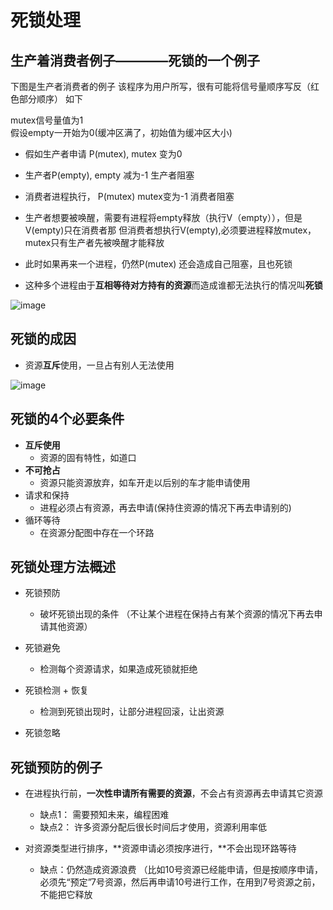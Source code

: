 

# 死锁处理  


## 生产着消费者例子————死锁的一个例子  

下图是生产者消费者的例子  该程序为用户所写，很有可能将信号量顺序写反（红色部分顺序） 如下  

mutex信号量值为1  
假设empty一开始为0(缓冲区满了，初始值为缓冲区大小)

* 假如生产者申请 P(mutex),  mutex 变为0  
* 生产者P(empty), empty 减为-1  生产者阻塞  
* 消费者进程执行， P(mutex)  mutex变为-1 消费者阻塞
* 生产者想要被唤醒，需要有进程将empty释放（执行V（empty）），但是V(empty)只在消费者那  但消费者想执行V(empty),必须要进程释放mutex，mutex只有生产者先被唤醒才能释放 
* 此时如果再来一个进程，仍然P(mutex) 还会造成自己阻塞，且也死锁

* 这种多个进程由于**互相等待对方持有的资源**而造成谁都无法执行的情况叫**死锁**

![image](https://user-images.githubusercontent.com/58176267/161228049-f95b3a7d-292c-47cb-8fb4-900b48500f08.png)  


## 死锁的成因  

* 资源**互斥**使用，一旦占有别人无法使用  

![image](https://user-images.githubusercontent.com/58176267/161230595-6ea71d94-07ea-41b1-b5ec-212609afba4f.png)

## 死锁的4个必要条件  

* **互斥使用**
    * 资源的固有特性，如道口 
* **不可抢占**
    * 资源只能资源放弃，如车开走以后别的车才能申请使用
* 请求和保持
    * 进程必须占有资源，再去申请(保持住资源的情况下再去申请别的)
* 循环等待
    * 在资源分配图中存在一个环路 

## 死锁处理方法概述  

* 死锁预防
    * 破坏死锁出现的条件 （不让某个进程在保持占有某个资源的情况下再去申请其他资源）

* 死锁避免
    * 检测每个资源请求，如果造成死锁就拒绝

* 死锁检测 + 恢复
    * 检测到死锁出现时，让部分进程回滚，让出资源

* 死锁忽略


## 死锁预防的例子  

* 在进程执行前，**一次性申请所有需要的资源**，不会占有资源再去申请其它资源
    * 缺点1： 需要预知未来，编程困难
    * 缺点2： 许多资源分配后很长时间后才使用，资源利用率低

* 对资源类型进行排序，**资源申请必须按序进行，**不会出现环路等待
    * 缺点：仍然造成资源浪费 （比如10号资源已经能申请，但是按顺序申请，必须先“预定”7号资源，然后再申请10号进行工作，在用到7号资源之前，不能把它释放
   




    
    
    










